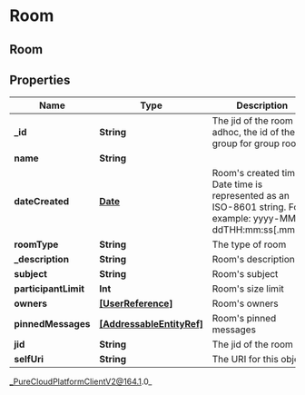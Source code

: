 # Room

## Room

## Properties

|Name | Type | Description | Notes|
|------------ | ------------- | ------------- | -------------|
| **_id** | **String** | The jid of the room if adhoc, the id of the group for group rooms | [optional] |
| **name** | **String** |  | [optional] |
| **dateCreated** | [**Date**](Date) | Room&#39;s created time. Date time is represented as an ISO-8601 string. For example: yyyy-MM-ddTHH:mm:ss[.mmm]Z | [optional] |
| **roomType** | **String** | The type of room | [optional] |
| **_description** | **String** | Room&#39;s description | [optional] |
| **subject** | **String** | Room&#39;s subject | [optional] |
| **participantLimit** | **Int** | Room&#39;s size limit | [optional] |
| **owners** | [**[UserReference]**]([UserReference]) | Room&#39;s owners | [optional] |
| **pinnedMessages** | [**[AddressableEntityRef]**]([AddressableEntityRef]) | Room&#39;s pinned messages | [optional] |
| **jid** | **String** | The jid of the room | [optional] |
| **selfUri** | **String** | The URI for this object | [optional] |



_PureCloudPlatformClientV2@164.1.0_
